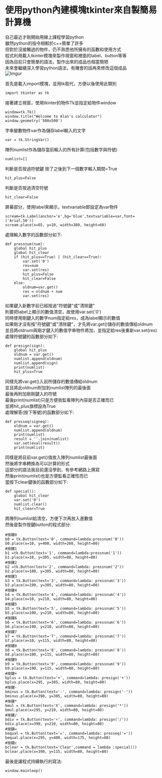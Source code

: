 使用python內建模塊tkinter來自製簡易計算機
============================================================
自己最近才剛開始用線上課程學習python<br />
雖然python的指令相較於c++簡單了許多<br />
但對於沒接觸過的物件，仍不熟悉他所擁有的函數和使用方式<br />
程式利用載入tkinter模塊來製作視窗和裡面的label、button等等<br />
因為目前只會簡單的語法，製作出來的成品也相當簡陋<br />
未來會繼續深入學習python語法，有機會的話再來修改這個成品<br />
![Imgur](https://i.imgur.com/J3anoLX.png)

首先是載入import模塊，並用tk取代，方便以後使用此類別<br />
<pre><code>import tkinter as tk</pre></code>
接著建立視窗，使用tkinter的物件Tk並指定給物件window<br />
<pre><code>window=tk.Tk()
window.title("Welcome to Alan's calculator")
window.geometry('500x500')</pre></code>
字串變數物件var作為儲存label輸入的文字
<pre><code>var = tk.StringVar()</pre></code>
陣列numlist作為儲存當前輸入的所有計算(包括數字與符號)
<pre><code>numlist=[]</pre></code>
判斷是否按過符號鍵 按了之後到下一個數字輸入期間=True 
<pre><code>hit_plus=False</pre></code>
判斷是否按過清空符號
<pre><code>hit_clear=False</pre></code>
屏幕部分，使用label來顯示，textvariable即設定為var物件
<pre><code>scream=tk.Label(anchor='e',bg='blue',textvariable=var,font=('Arial,50'))
scream.place(x=65, y=10, width=380, height=60)</pre></code>
處理輸入數字的函數部分如下:
<pre><code>def pressnum(num):
    global hit_plus
    global hit_clear
    if (hit_plus==True) | (hit_clear==True):
        var.set('0')
        res=num
        var.set(res)
        hit_plus=False
        hit_clear=False
    else:
        oldnum=var.get()
        res = oldnum + num  
        var.set(res)
</pre></code>        
如果鍵入新數字前已經按過"符號鍵"或"清除鍵"<br />
則要把label上顯示的數值清空，故使用var.set('0')<br />
同時使用剛鍵入的數字num指定給res，成為label顯示的數值<br />
如果剛才沒有按"符號鍵"或"清除鍵"，才先將var.get()儲存的數值傳給oldnum<br />
並且將oldnum與剛才鍵入的數值字串物件將加，並指定給res後重新var.set(res)<br />
處理符號鍵的函數部分如下:
<pre><code>def presign(sign):
    global hit_plus
    oldnum = var.get()
    numlist.append(oldnum)
    numlist.append(sign)    
    print(numlist)   
    hit_plus=True</pre></code>
同樣先將var.get()入前所儲存的數值傳給oldnum<br />
並且將此oldnum附加到numlist陣列的最後面<br />
最後再附加剛剛鍵入的符號<br />
最後print(numlist)只是方便我監看陣列內容是否正確而已<br />
並將hit_plus旗標設為True<br />
處理解答(按下等號)的函數部分如下:
<pre><code>def presseq(signeq):
    oldnum = var.get()
    numlist.append(oldnum)
    print(numlist)
    result = ''.join(numlist)
    var.set(eval(result))
    print(numlist)</pre></code>
同樣是將目前var.get()值放入陣列numlist最後面<br />
然後將字串轉換為可以計算的形式<br />
這部分的語法我目前還沒學到，有參考網路上撰寫<br />
然後print(numlist)也是方便監看正確性而已<br />
當按下clear鍵後的函數部分如下:
<pre><code>def special():
    global hit_clear
    var.set('0')
    numlist.clear()
    hit_clear=True</pre></code>
將陣列numlist給清空，方便下次再放入進數值<br />
然後是製作按鍵button的程式部分:
<pre><code>#按鍵0
b0 = tk.Button(text='0', command=lambda:pressnum('0'))
b0.place(x=10, y=400, width=260, height=80)
#按鍵1
b1 =tk.Button(text='1', command=lambda:pressnum('1'))
b1.place(x=10, y=305, width=80, height=80)
#按鍵2
b2 =tk.Button(text='2', command=lambda: pressnum('2'))
b2.place(x=100, y=305, width=80, height=80)
#按鍵3
b3 = tk.Button(text='3', command=lambda: pressnum('3'))
b3.place(x=190, y=305, width=80, height=80)
#按鍵4
b4 = tk.Button(text='4', command=lambda: pressnum('4'))
b4.place(x=10, y=210, width=80, height=80)
#按鍵5
b5 = tk.Button(text='5', command=lambda: pressnum('5'))
b5.place(x=100, y=210, width=80, height=80)
#按鍵6
b6 = tk.Button(text='6', command=lambda: pressnum('6'))
b6.place(x=190, y=210, width=80, height=80)
#按鍵7
b7 = tk.Button(text='7', command=lambda: pressnum('7'))
b7.place(x=10, y=115, width=80, height=80)
#按鍵8
b8 = tk.Button(text='8', command=lambda: pressnum('8'))
b8.place(x=100, y=115, width=80, height=80)
#按鍵9
b9 = tk.Button(text='9', command=lambda: pressnum('9'))
b9.place(x=190, y=115, width=80, height=80)
#按鍵+
bplus = tk.Button(text='+', command=lambda: presign('+'))
bplus.place(x=295, y=305, width=80, height=80)
#按鍵-
bminus = tk.Button(text='-', command=lambda: presign('-'))
bminus.place(x=390, y=305, width=80, height=80)
#按鍵*
bmul = tk.Button(text='X', command=lambda: presign('*'))
bmul.place(x=295, y=210, width=80, height=80)
#按鍵/
bdiv = tk.Button(text='÷', command=lambda: presign('/'))
bdiv.place(x=390, y=210, width=80, height=80)
#按鍵=
bequal = tk.Button(text='=', command=lambda: presseq('='))
bequal.place(x=295, y=400, width=175, height=80)
#按鍵c
bclear = tk.Button(text='Clear',command = lambda :special())
bclear.place(x=390, y=115, width=80, height=80)</pre></code>
最後是讓程式持續執行的寫法:
<pre><code>window.mainloop()</pre></code>
    




